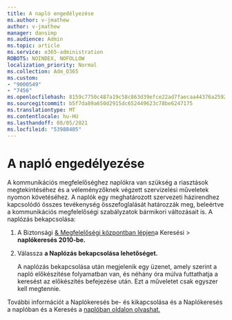 ```yaml
---
title: A napló engedélyezése
ms.author: v-jmathew
author: v-jmathew
manager: dansimp
ms.audience: Admin
ms.topic: article
ms.service: o365-administration
ROBOTS: NOINDEX, NOFOLLOW
localization_priority: Normal
ms.collection: Adm_O365
ms.custom:
- "9000549"
- "7456"
ms.openlocfilehash: 8159c7750c487a19c58c863d39efce22ad7faecaa44376a2592eb9d3ff6d233a
ms.sourcegitcommit: b5f7da89a650d2915dc652449623c78be6247175
ms.translationtype: MT
ms.contentlocale: hu-HU
ms.lasthandoff: 08/05/2021
ms.locfileid: "53988405"
---
```

# <a name="enable-the-audit-log"></a>A napló engedélyezése

A kommunikációs megfelelőséghez naplókra van szükség a riasztások megtekintéséhez és a véleményzőknek végzett szervizelési műveletek nyomon követéséhez. A naplók egy meghatározott szervezeti házirendhez kapcsolódó összes tevékenység összefoglalását határozzák meg, beleértve a kommunikációs megfelelőségi szabályzatok bármikori változásait is. A naplózás bekapcsolása:

1. A Biztonsági [& Megfelelőségi központban lépjen](https://go.microsoft.com/fwlink/?linkid=2101341)a Keresési   >  **naplókeresés 2010-be.**
2. Válassza **a Naplózás bekapcsolása lehetőséget.**

    A naplózás bekapcsolása után megjelenik egy üzenet, amely szerint a napló előkészítése folyamatban van, és néhány óra múlva futtathatja a keresést az előkészítés befejezése után. Ezt a műveletet csak egyszer kell megtennie.

További információt a [](https://go.microsoft.com/fwlink/?linkid=2129077) Naplókeresés be- és kikapcsolása és a Naplókeresés a naplóban és a Keresés a [naplóban oldalon olvashat.](https://go.microsoft.com/fwlink/?linkid=2123729)
